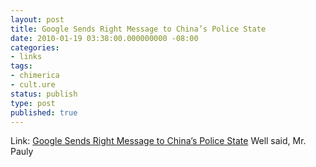 ```yaml
---
layout: post
title: Google Sends Right Message to China’s Police State
date: 2010-01-19 03:38:00.000000000 -08:00
categories:
- links
tags:
- chimerica
- cult.ure
status: publish
type: post
published: true
---
```

Link: <a href="http://www.bloomberg.com/apps/news?pid=email_en&sid=ahCnUgr3zDwI ">Google Sends Right Message to China’s Police State</a>
Well said, Mr. Pauly
